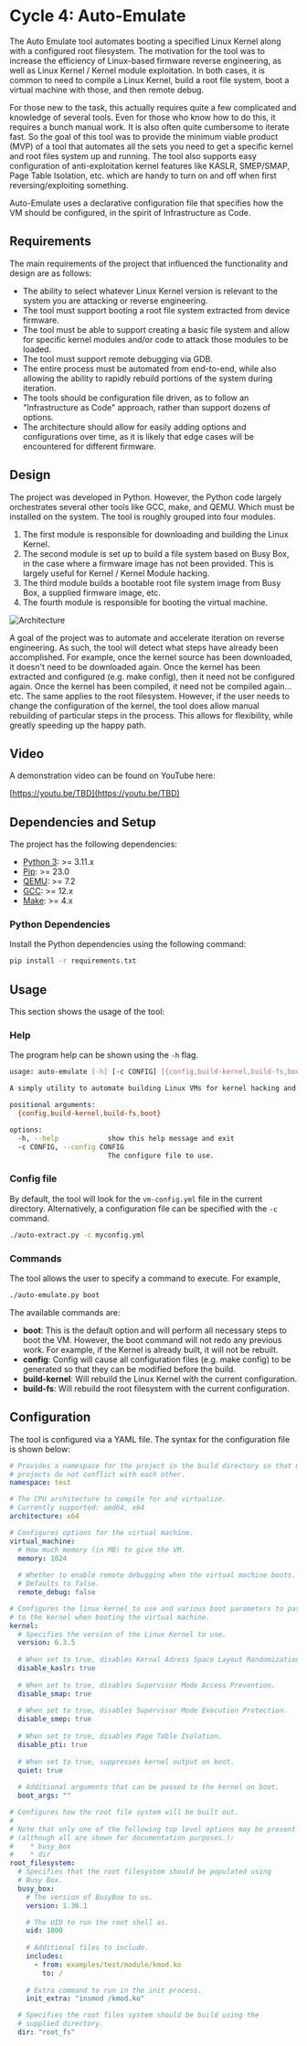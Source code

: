 # Cycle 4: Auto-Emulate
The Auto Emulate tool automates booting a specified Linux Kernel along with a configured root filesystem.  The motivation for the tool was to increase the efficiency of Linux-based firmware reverse engineering, as well as Linux Kernel / Kernel module exploitation.  In both cases, it is common to need to compile a Linux Kernel, build a root file system, boot a virtual machine with those, and then remote debug.

For those new to the task, this actually requires quite a few complicated and knowledge of several tools.  Even for those who know how to do this, it requires a bunch manual work.  It is also often quite cumbersome to iterate fast.  So the goal of this tool was to provide the minimum viable product (MVP) of a tool that automates all the sets you need to get a specific kernel and root files system up and running.  The tool also supports easy configuration of anti-exploitation kernel features like KASLR, SMEP/SMAP, Page Table Isolation, etc. which are handy to turn on and off when first reversing/exploiting something.

Auto-Emulate uses a declarative configuration file that specifies how the VM should be configured, in the spirit of Infrastructure as Code.


## Requirements
The main requirements of the project that influenced the functionality and design are as follows:

  * The ability to select whatever Linux Kernel version is relevant to the system you are attacking or reverse engineering.
  * The tool must support booting a root file system extracted from device firmware.
  * The tool must be able to support creating a basic file system and allow for specific kernel modules and/or code to attack those modules to be loaded.
  * The tool must support remote debugging via GDB.
  * The entire process must be automated from end-to-end, while also allowing the ability to rapidly rebuild portions of the system during iteration.
  * The tools should be configuration file driven, as to follow an "Infrastructure as Code" approach, rather than support dozens of options.
  * The architecture should allow for easily adding options and configurations over time, as it is likely that edge cases will be encountered for different firmware.

## Design
The project was developed in Python. However, the Python code largely orchestrates several other tools like GCC, make, and QEMU. Which must be installed on the system.  The tool is roughly grouped into four modules.  

  1. The first module is responsible for downloading and building the Linux Kernel.  
  2. The second module is set up to build a file system based on Busy Box, in the case where a firmware image has not been provided.  This is largely useful for Kernel / Kernel Module hacking.
  3. The third module builds a bootable root file system image from Busy Box, a supplied firmware image, etc.
  4. The fourth module is responsible for booting the virtual machine.

![Architecture](assets/architecture.png)

A goal of the project was to automate and accelerate iteration on reverse engineering. As such, the tool will detect what steps have already been accomplished. For example, once the kernel source has been downloaded, it doesn't need to be downloaded again.  Once the kernel has been extracted and configured (e.g. make config), then it need not be configured again.  Once the kernel has been compiled, it need not be compiled again... etc.  The same applies to the root filesystem.  However, if the user needs to change the configuration of the kernel, the tool does allow manual rebuilding of particular steps in the process.  This allows for flexibility, while greatly speeding up the happy path.


## Video
A demonstration video can be found on YouTube here:

[https://youtu.be/TBD](https://youtu.be/TBD)


## Dependencies and Setup
The project has the following dependencies:

* [Python 3](https://www.python.org/): >= 3.11.x
* [Pip](https://pip.pypa.io/en/stable/): >= 23.0
* [QEMU](https://www.qemu.org/): >= 7.2
* [GCC](https://gcc.gnu.org/): >= 12.x
* [Make](https://www.gnu.org/software/make/): >= 4.x

### Python Dependencies
Install the Python dependencies using the following command:

```bash
pip install -r requirements.txt
```

## Usage
This section shows the usage of the tool:

### Help
The program help can be shown using the `-h` flag.

```bash
usage: auto-emulate [-h] [-c CONFIG] [{config,build-kernel,build-fs,boot}]

A simply utility to automate building Linux VMs for kernel hacking and firmware reversing

positional arguments:
  {config,build-kernel,build-fs,boot}

options:
  -h, --help            show this help message and exit
  -c CONFIG, --config CONFIG
                        The configure file to use.
```

### Config file
By default, the tool will look for the `vm-config.yml` file in the current directory.  Alternatively, a configuration file can be specified with the `-c` command.

```bash
./auto-extract.py -c myconfig.yml
```

### Commands
The tool allows the user to specify a command to execute.  For example,

```bash
./auto-emulate.py boot
```

The available commands are:

  * **boot**: This is the default option and will perform all necessary steps to boot the VM.  However, the boot command will not redo any previous work. For example, if the Kernel is already built, it will not be rebuilt.
  * **config**: Config will cause all configuration files (e.g. make config) to be generated so that they can be modified before the build.
  * **build-kernel**: Will rebuild the Linux Kernel with the current configuration.
  * **build-fs**: Will rebuild the root filesystem with the current configuration.

## Configuration
The tool is configured via a YAML file.  The syntax for the configuration file is shown below:

```yaml
# Provides a namespace for the project in the build directory so that multiple
# projects do not conflict with each other.
namespace: test

# The CPU architecture to compile for and virtualize.
# Currently supported: amd64, x64
architecture: x64

# Configures options for the virtual machine.
virtual_machine:
  # How much memory (in MB) to give the VM.
  memory: 1024
  
  # Whether to enable remote debugging when the virtual machine boots.
  # Defaults to false.
  remote_debug: false

# Configures the linux kernel to use and various boot parameters to pass
# to the kernel when booting the virtual machine.
kernel:
  # Specifies the version of the Linux Kernel to use.
  version: 6.3.5
  
  # When set to true, disables Kernal Adress Space Layout Randomization.
  disable_kaslr: true
  
  # When set to true, disables Supervisor Mode Access Prevention.
  disable_smap: true
  
  # When set to true, disables Supervisor Mode Execution Protection.
  disable_smep: true
  
  # When set to true, disables Page Table Isolation.
  disable_pti: true
  
  # When set to true, suppresses kernel output on boot.
  quiet: true
  
  # Additional arguments that can be passed to the kernel on boot.
  boot_args: ""

# Configures how the root file system will be built out.
# 
# Note that only one of the following top level options may be present
# (although all are shown for documentation purposes.):
#    * busy_box
#    * dir
root_filesystem: 
  # Specifies that the root filesystem should be populated using
  # Busy Box.
  busy_box:
    # The version of BusyBox to us.
    version: 1.36.1

    # The UID to run the root shell as.
    uid: 1000
    
    # Additional files to include.
    includes:
      - from: examples/test/module/kmod.ko
        to: /
    
    # Extra command to run in the init process.
    init_extra: "insmod /kmod.ko"

  # Specifies the root files system should be build using the
  # supplied directory.
  dir: "root_fs"
```
